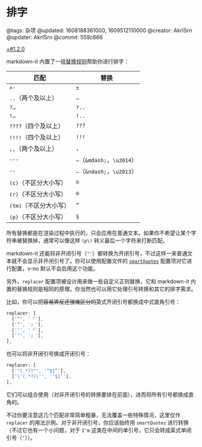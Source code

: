 # 排字

@tags: 杂项
@updated: 1608188361000, 1609512110000
@creator: AkrISrn
@updater: AkrISrn
@commit: 559c666

[+#1.2.0](/snippets/version-when-last-update.md)

markdown-it 内置了一组[替换规则](https://github.com/markdown-it/markdown-it/blob/master/lib/rules_core/replacements.js)帮助你进行排字：

| 匹配 | 替换 |
| - | - |
| `+-` | `±` |
| `..`（两个及以上） | `…` |
| `?…` | `?..` |
| `!…` | `!..` |
| `????`（四个及以上） | `???` |
| `!!!!`（四个及以上） | `!!!` |
| `,,`（两个及以上） | `,` |
| `---` | `—`（`&mdash;`，`\u2014`） |
| `--` | `–`（`&ndash;`，`\u2013`） |
| `(c)`（不区分大小写） | `©` |
| `(r)`（不区分大小写） | `®` |
| `(tm)`（不区分大小写） | `™` |
| `(p)`（不区分大小写） | `§` |

所有替换都是在渲染过程中执行的，只会应用在普通文本。如果你不希望让某个字符串被替换掉，通常可以像这样 `(p\)` 转义最后一个字符来打断匹配。

markdown-it 还能将非开闭引号（`"'`）都转换为开闭引号，不过这样一来普通文本就不会显示非开闭引号了。你可以使用配置文件的 [`smartQuotes`](/docs/main-conf.md "#") 配置项对它进行配置，v-no 默认不会启用这个功能。

另外，`replacer` 配置项被设计用来做一些自定义正则替换，它和 markdown-it 内置的替换规则是相同的原理。你当然也可以用它处理引号转换和其它的排字需求。

比如，你可以把~~容易弄反还很难区分的~~英式开闭引号都换成中式直角引号：

```js
replacer: [
  ['“', '『'],
  ['”', '』'],
  ['‘', '「'],
  ['’', '」'],
],
```

也可以将非开闭引号换成开闭引号：

```js
replacer: [
  ['"(.*?)"', '“$1”'],
  ['\'(.*?)\'', '‘$1’'],
],
```

它们可以组合使用（对非开闭引号的转换要排在前面），进而将所有引号都换成直角的。

不过你要注意这几个匹配非常简单粗暴，无法覆盖一些特殊情况，这里仅作 `replacer` 的用法示例。对于非开闭引号，你应该始终用 `smartQuotes` 进行转换（不过它也有一个小问题，对于 `I'm` 这类在中间的单引号，它只会转成英式单闭引号（`’`））。
